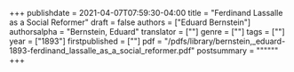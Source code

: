 +++
publishdate = 2021-04-07T07:59:30-04:00
title = "Ferdinand Lassalle as a Social Reformer"
draft = false
authors = ["Eduard Bernstein"]
authorsalpha = "Bernstein, Eduard"
translator = [""]
genre = [""]
tags = [""]
year = ["1893"]
firstpublished = [""]
pdf = "/pdfs/library/bernstein,_eduard-1893-ferdinand_lassalle_as_a_social_reformer.pdf"
postsummary = """"""
+++
